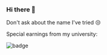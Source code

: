 ### Hi there 👋

Don't ask about the name I've tried 😒

Special earnings from my university:

![badge](https://custom-icon-badges.herokuapp.com/badge/ADS&AI-1x-orange.svg?logo=goldmedal)


<!--
**JouharBirakdar223787/JouharBirakdar223787** is a ✨ _special_ ✨ repository because its `README.md` (this file) appears on your GitHub profile.

Here are some ideas to get you started:

- 🔭 I’m currently working on ...
- 🌱 I’m currently learning ...
- 👯 I’m looking to collaborate on ...
- 🤔 I’m looking for help with ...
- 💬 Ask me about ...
- 📫 How to reach me: ...
- 😄 Pronouns: ...
- ⚡ Fun fact: ...
-->
